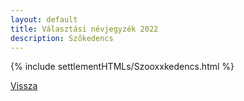 ```yaml
---
layout: default
title: Választási névjegyzék 2022
description: Szőkedencs
---
```


{% include settlementHTMLs/Szooxxkedencs.html %}

[Vissza](../)